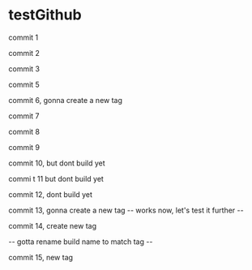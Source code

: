# testGithub

commit 1

commit 2

commit 3

commit 5

commit 6, gonna create a new tag

commit 7

commit 8

commit 9

commit 10, but dont build yet

commi t 11 but dont build yet

commit 12, dont build yet

commit 13, gonna create a new tag
-- works now, let's test it further --

commit 14, create new tag

-- gotta rename build name to match tag --

commit 15, new tag
